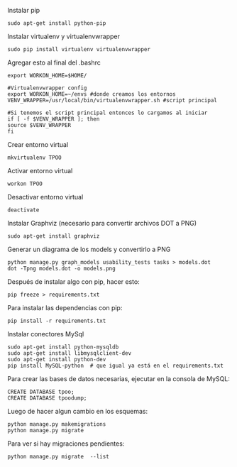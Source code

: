 Instalar pip
```
sudo apt-get install python-pip
```

Instalar virtualenv y virtualenvwrapper
```
sudo pip install virtualenv virtualenvwrapper
```

Agregar esto al final del .bashrc
```
export WORKON_HOME=$HOME/

#Virtualenvwrapper config
export WORKON_HOME=~/envs #donde creamos los entornos
VENV_WRAPPER=/usr/local/bin/virtualenvwrapper.sh #script principal

#Si tenemos el script principal entonces lo cargamos al iniciar
if [ -f $VENV_WRAPPER ]; then
source $VENV_WRAPPER
fi
```


Crear entorno virtual
```
mkvirtualenv TPOO
```

Activar entorno virtual
```
workon TPOO
```

Desactivar entorno virtual
```
deactivate
```

Instalar Graphviz (necesario para convertir archivos DOT a PNG)
```
sudo apt-get install graphviz
```

Generar un diagrama de los models y convertirlo a PNG
```
python manage.py graph_models usability_tests tasks > models.dot
dot -Tpng models.dot -o models.png
```

Después de instalar algo con pip, hacer esto:
```
pip freeze > requirements.txt
```

Para instalar las dependencias con pip:
```
pip install -r requirements.txt
```

Instalar conectores MySql
```
sudo apt-get install python-mysqldb
sudo apt-get install libmysqlclient-dev
sudo apt-get install python-dev
pip install MySQL-python  # que igual ya está en el requirements.txt
```

Para crear las bases de datos necesarias, ejecutar en la consola de MySQL:
```
CREATE DATABASE tpoo;
CREATE DATABASE tpoodump;
```

Luego de hacer algun cambio en los esquemas:
```
python manage.py makemigrations
python manage.py migrate
```

Para ver si hay migraciones pendientes:
```
python manage.py migrate  --list
```
